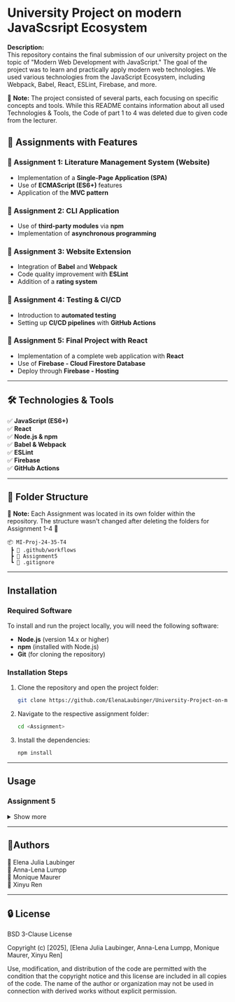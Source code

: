 # University Project on modern JavaScsript Ecosystem 

**Description:**  
This repository contains the final submission of our university project on the topic of "Modern Web Development with JavaScript." The goal of the project was to learn and practically apply modern web technologies. We used various technologies from the JavaScript Ecosystem, including Webpack, Babel, React, ESLint, Firebase, and more.

📌 **Note:**
The project consisted of several parts, each focusing on specific concepts and tools. While this README contains information about all used Technologies & Tools, 
the Code of part 1 to 4 was deleted due to given code from the lecturer.

## 🚀 Assignments with Features

### 📌 Assignment 1: Literature Management System (Website)  
- Implementation of a **Single-Page Application (SPA)**  
- Use of **ECMAScript (ES6+)** features  
- Application of the **MVC pattern**  

### 📌 Assignment 2: CLI Application  
- Use of **third-party modules** via **npm**  
- Implementation of **asynchronous programming**  

### 📌 Assignment 3: Website Extension  
- Integration of **Babel** and **Webpack**  
- Code quality improvement with **ESLint**  
- Addition of a **rating system**  

### 📌 Assignment 4: Testing & CI/CD  
- Introduction to **automated testing**  
- Setting up **CI/CD pipelines** with **GitHub Actions**  

### 📌 Assignment 5: Final Project with React  
- Implementation of a complete web application with **React**  
- Use of **Firebase - Cloud Firestore Database**
- Deploy through **Firebase - Hosting**

---

## 🛠 Technologies & Tools  
✅ **JavaScript (ES6+)**  
✅ **React**  
✅ **Node.js & npm**  
✅ **Babel & Webpack**  
✅ **ESLint**  
✅ **Firebase**  
✅ **GitHub Actions**  

---

## 📂 Folder Structure
📌 **Note:** Each Assignment was located in its own folder within the repository. The structure wasn't changed after deleting the folders for Assignment 1-4 🚀  

```
📦 MI-Proj-24-35-T4
 ┣ 📂 .github/workflows
 ┣ 📂 Assignment5
 ┗ 📜 .gitignore
```

---

## Installation  

### Required Software  
To install and run the project locally, you will need the following software:  
- **Node.js** (version 14.x or higher)  
- **npm** (installed with Node.js)  
- **Git** (for cloning the repository)  

### Installation Steps  
1. Clone the repository and open the project folder:
   ```bash
   git clone https://github.com/ElenaLaubinger/University-Project-on-modern-JavaScript-Ecosystem.git
   
2. Navigate to the respective assignment folder:
   ```bash
   cd <Assignment>
   
3. Install the dependencies:
   ```bash
   npm install

---

## Usage

### Assignment 5 
<details> 
 <summary> Show more </summary>

#### Get the developer documentation

1. Run following command

   ```bash
   npx jsdoc src -r
   
2. The folder *out* will be created in the Assignment directory. This folder contains the generated HTML documentation.
3. Open **index.html** with **Live Server** and you can now navigate through the documentation to explore the component details.

#### Configurate firebase 
 1. To use the application as developer you need to have a Google-Account or create one
 2. Go to [Google Firebase](https://console.firebase.google.com) and follow the steps to create a new project
 3. Go to Project settigns and click `Add App`. Select `npm` for the right configuration method
 4. Create a `.env` file into the *Assignment5* folder
 5. Put in the variables below and your matching firebaseConfig data
    ```env
    VITE_FIREBASE_API_KEY = "your-api-key"
    VITE_FIREBASE_AUTH_DOMAIN = "your-auth-domain"
    VITE_FIREBASE_PROJECT_ID = "your-project-id"
    VITE_FIREBASE_STORAGE_BUCKET = "your-storage-bucket"
    VITE_FIREBASE_MESSAGING_SENDER_ID = "your-sender-id"
    VITE_FIREBASE_APP_ID = "your-app-id"
    VITE_FIREBASE_MEASUREMENT_ID = "your-measurement-id"
   
 6. Change the **collectionName** in the **Database.jsx** to the name of your own collection
     ```
    📂 Assignment5
     ┣ 📂 src
        ┣ 📂 assets
        ┣ 📂 firebase_local
           ┣ ⚛️ Database.jsx    🡄
           ┣ ⚛️ FB_App.jsx
        ┣ 📂 Modules
        ┣ ⚛️ App.jsx
        ┣ ⚛️ main.jsx
        ...
   
   ![image](https://github.com/user-attachments/assets/b299327b-03d3-4586-b5c2-a40ab123b65d)

#### Deployment with Firebase Hosting
Please look up information on Deployment in the **README.md** file in the *Assignment5* folder


#### How to run the scripts manually

- **Testing**
  - Check the Test-Coverage
     ```bash
     npm run test:coverage
   
  - Run test on BookDetail.jsx
     ```bash 
     npm run test
     
- **Linting**
  - Run the linting
     ```bash 
     npm run lint
    
- **Build for Production**
  - Production-Mode
    ```bash 
    npm run build
    
- **Show Preview of build application**
    ```bash 
    npm run preview
   
- **Start Development Server**
   - Development-Mode
     ```bash 
     npm run dev

  </details>

---

## 👥Authors  
👤 Elena Julia Laubinger  
👤 Anna-Lena Lumpp  
👤 Monique Maurer  
👤 Xinyu Ren  

---

## 🔒 License  
BSD 3-Clause License

Copyright (c) [2025], [Elena Julia Laubinger, Anna-Lena Lumpp, Monique Maurer, Xinyu Ren]

Use, modification, and distribution of the code are permitted with the condition that the copyright notice and this license are included in all copies of the code. The name of the author or organization may not be used in connection with derived works without explicit permission.

